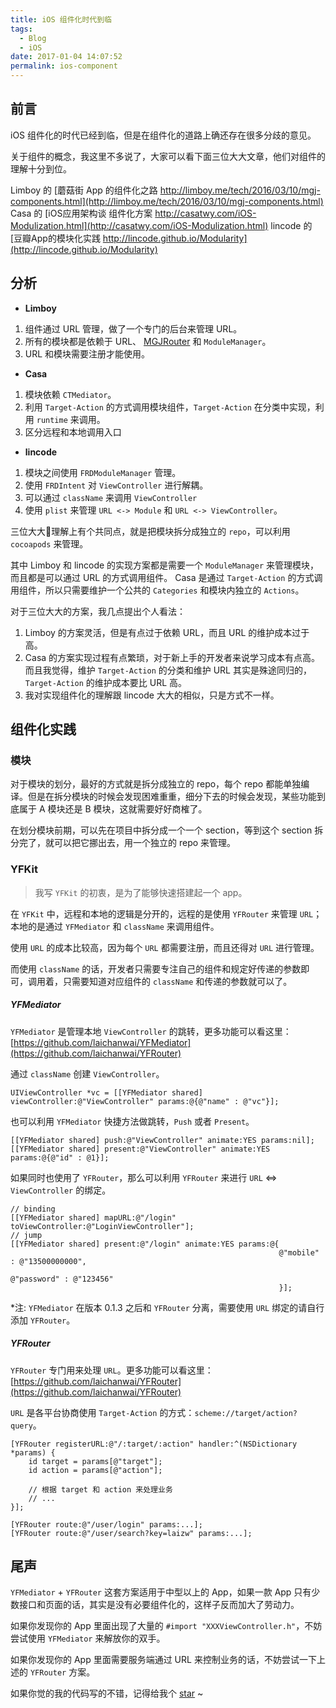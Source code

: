 ```yaml
---
title: iOS 组件化时代到临
tags:
  - Blog
  - iOS
date: 2017-01-04 14:07:52
permalink: ios-component
---
```


## 前言

iOS 组件化的时代已经到临，但是在组件化的道路上确还存在很多分歧的意见。

关于组件的概念，我这里不多说了，大家可以看下面三位大大文章，他们对组件的理解十分到位。

Limboy 的 [蘑菇街 App 的组件化之路 http://limboy.me/tech/2016/03/10/mgj-components.html](http://limboy.me/tech/2016/03/10/mgj-components.html)
Casa 的 [iOS应用架构谈 组件化方案 http://casatwy.com/iOS-Modulization.html](http://casatwy.com/iOS-Modulization.html)
lincode 的 [豆瓣App的模块化实践 http://lincode.github.io/Modularity](http://lincode.github.io/Modularity)

## 分析

- **Limboy**

 1. 组件通过 URL 管理，做了一个专门的后台来管理 URL。
 2. 所有的模块都是依赖于 URL、 [MGJRouter](https://github.com/mogujie/MGJRouter) 和 `ModuleManager`。
 3. URL 和模块需要注册才能使用。

- **Casa**

 1. 模块依赖 `CTMediator`。
 2. 利用 `Target-Action` 的方式调用模块组件，`Target-Action` 在分类中实现，利用 `runtime` 来调用。
 3. 区分远程和本地调用入口

- **lincode**

 1. 模块之间使用 `FRDModuleManager` 管理。
 2. 使用 `FRDIntent` 对 `ViewController` 进行解耦。
 3. 可以通过 `className` 来调用 `ViewController`
 4. 使用 `plist` 来管理 `URL <-> Module` 和 `URL <-> ViewController`。

三位大大理解上有个共同点，就是把模块拆分成独立的 `repo`，可以利用 `cocoapods` 来管理。

其中 Limboy 和 lincode 的实现方案都是需要一个 `ModuleManager` 来管理模块，而且都是可以通过 URL 的方式调用组件。
Casa 是通过 `Target-Action` 的方式调用组件，所以只需要维护一个公共的 `Categories` 和模块内独立的 `Actions`。

对于三位大大的方案，我几点提出个人看法：

1. Limboy 的方案灵活，但是有点过于依赖 URL，而且 URL 的维护成本过于高。
2. Casa 的方案实现过程有点繁琐，对于新上手的开发者来说学习成本有点高。而且我觉得，维护 `Target-Action` 的分类和维护 URL 其实是殊途同归的，`Target-Action` 的维护成本要比 URL 高。
3. 我对实现组件化的理解跟 lincode 大大的相似，只是方式不一样。

## 组件化实践

### 模块

对于模块的划分，最好的方式就是拆分成独立的 repo，每个 repo 都能单独编译。但是在拆分模块的时候会发现困难重重，细分下去的时候会发现，某些功能到底属于 A 模块还是 B 模块，这就需要好好商榷了。

在划分模块前期，可以先在项目中拆分成一个一个 section，等到这个 section 拆分完了，就可以把它挪出去，用一个独立的 repo 来管理。

### YFKit

> 我写 `YFKit` 的初衷，是为了能够快速搭建起一个 app。

在 `YFKit` 中，远程和本地的逻辑是分开的，远程的是使用 `YFRouter` 来管理 `URL`；本地的是通过 `YFMediator` 和 `className` 来调用组件。

使用 `URL` 的成本比较高，因为每个 `URL` 都需要注册，而且还得对 `URL` 进行管理。

而使用 `className` 的话，开发者只需要专注自己的组件和规定好传递的参数即可，调用着，只需要知道对应组件的 `className` 和传递的参数就可以了。

##### YFMediator

`YFMediator` 是管理本地 `ViewController` 的跳转，更多功能可以看这里：[https://github.com/laichanwai/YFMediator](https://github.com/laichanwai/YFRouter)

通过 `className` 创建 `ViewController`。

```objc
UIViewController *vc = [[YFMediator shared] viewController:@"ViewController" params:@{@"name" : @"vc"}];
```

也可以利用 `YFMediator` 快捷方法做跳转，`Push` 或者 `Present`。

```objc
[[YFMediator shared] push:@"ViewController" animate:YES params:nil];
[[YFMediator shared] present:@"ViewController" animate:YES params:@{@"id" : @1}];
```

如果同时也使用了 `YFRouter`，那么可以利用 `YFRouter` 来进行 `URL` <=> `ViewController` 的绑定。

```objc
// binding
[[YFMediator shared] mapURL:@"/login" toViewController:@"LoginViewController"];
// jump
[[YFMediator shared] present:@"/login" animate:YES params:@{
                                                            @"mobile" : @"13500000000",
                                                            @"password" : @"123456"
                                                            }];
```

*注: `YFMediator` 在版本 0.1.3 之后和 `YFRouter` 分离，需要使用 `URL` 绑定的请自行添加 `YFRouter`。

##### YFRouter 

`YFRouter` 专门用来处理 `URL`。更多功能可以看这里：[https://github.com/laichanwai/YFRouter](https://github.com/laichanwai/YFRouter)

`URL` 是各平台协商使用 `Target-Action` 的方式：`scheme://target/action?query`。

```objc
[YFRouter registerURL:@"/:target/:action" handler:^(NSDictionary *params) {
    id target = params[@"target"];
    id action = params[@"action"];

    // 根据 target 和 action 来处理业务
    // ...
}];

[YFRouter route:@"/user/login" params:...];
[YFRouter route:@"/user/search?key=laizw" params:...];
```

## 尾声

`YFMediator` + `YFRouter` 这套方案适用于中型以上的 App，如果一款 App 只有少数接口和页面的话，其实是没有必要组件化的，这样子反而加大了劳动力。

如果你发现你的 App 里面出现了大量的 `#import "XXXViewController.h"`，不妨尝试使用 `YFMediator` 来解放你的双手。

如果你发现你的 App 里面需要服务端通过 URL 来控制业务的话，不妨尝试一下上述的 `YFRouter` 方案。

如果你觉的我的代码写的不错，记得给我个 [star](https://github.com/laichanwai) ~